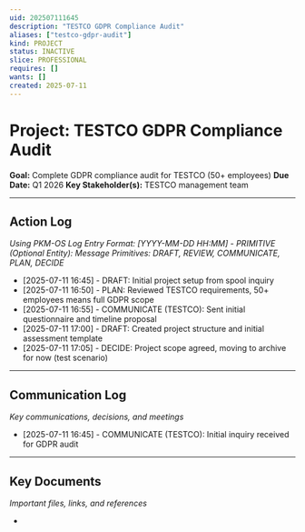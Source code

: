 ```yaml
---
uid: 202507111645
description: "TESTCO GDPR Compliance Audit"
aliases: ["testco-gdpr-audit"]
kind: PROJECT
status: INACTIVE
slice: PROFESSIONAL
requires: []
wants: []
created: 2025-07-11
---
```


# Project: TESTCO GDPR Compliance Audit

**Goal:** Complete GDPR compliance audit for TESTCO (50+ employees)
**Due Date:** Q1 2026
**Key Stakeholder(s):** TESTCO management team

---

## Action Log

_Using PKM-OS Log Entry Format: [YYYY-MM-DD HH:MM] - PRIMITIVE (Optional Entity): Message_
_Primitives: DRAFT, REVIEW, COMMUNICATE, PLAN, DECIDE_

- [2025-07-11 16:45] - DRAFT: Initial project setup from spool inquiry
- [2025-07-11 16:50] - PLAN: Reviewed TESTCO requirements, 50+ employees means full GDPR scope
- [2025-07-11 16:55] - COMMUNICATE (TESTCO): Sent initial questionnaire and timeline proposal
- [2025-07-11 17:00] - DRAFT: Created project structure and initial assessment template
- [2025-07-11 17:05] - DECIDE: Project scope agreed, moving to archive for now (test scenario)

---

## Communication Log

_Key communications, decisions, and meetings_

- [2025-07-11 16:45] - COMMUNICATE (TESTCO): Initial inquiry received for GDPR audit

---

## Key Documents

_Important files, links, and references_

- 